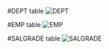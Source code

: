 #DEPT table
![DEPT](https://www.wisdomjobs.com/userfiles/image/ORACLE%20DBA/CHAPTER%201/table-2-Primary-Keys,-Datatypes,-and-Foreign-Keys.png)

#EMP table
![EMP](https://www.wisdomjobs.com/userfiles/image/ORACLE%20DBA/CHAPTER%201/table-1-Primary-Keys,-Datatypes,-and-Foreign-Keys.png)

#SALGRADE table
![SALGRADE](https://www.wisdomjobs.com/userfiles/image/ORACLE%20DBA/CHAPTER%201/table-3-Primary-Keys,-Datatypes,-and-Foreign-Keys.png)
